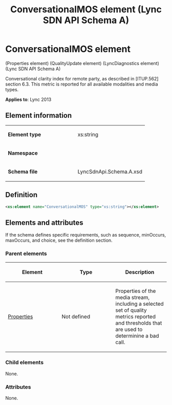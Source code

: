 ﻿---
title: ConversationalMOS element (Lync SDN API Schema A)
TOCTitle: ConversationalMOS element
ms:assetid: 98e11e67-4e9e-d57f-7007-8eb179e2c93f
ms:mtpsurl: https://msdn.microsoft.com/en-us/library/Dn455016(v=office.15)
ms:contentKeyID: 57260893
ms.date: 07/24/2014
mtps_version: v=office.15
dev_langs:
- xml
---

# ConversationalMOS element 

(Properties element) (QualityUpdate element) (LyncDiagnostics element) (Lync SDN API Schema A)

Conversational clarity index for remote party, as described in \[ITUP.562\] section 6.3. This metric is reported for all available modalities and media types.


**Applies to**: Lync 2013

## Element information

<table>
<colgroup>
<col style="width: 50%" />
<col style="width: 50%" />
</colgroup>
<tbody>
<tr class="odd">
<td><p><strong>Element type</strong></p></td>
<td><p>xs:string</p></td>
</tr>
<tr class="even">
<td><p><strong>Namespace</strong></p></td>
<td><p></p></td>
</tr>
<tr class="odd">
<td><p><strong>Schema file</strong></p></td>
<td><p>LyncSdnApi.Schema.A.xsd</p></td>
</tr>
</tbody>
</table>


## Definition

```xml
<xs:element name="ConversationalMOS" type="xs:string"></xs:element>
```

## Elements and attributes

If the schema defines specific requirements, such as sequence, minOccurs, maxOccurs, and choice, see the definition section.

### Parent elements

<table>
<colgroup>
<col style="width: 33%" />
<col style="width: 33%" />
<col style="width: 33%" />
</colgroup>
<thead>
<tr class="header">
<th><p>Element</p></th>
<th><p>Type</p></th>
<th><p>Description</p></th>
</tr>
</thead>
<tbody>
<tr class="odd">
<td><p><a href="properties-element-qualityupdate-element-sdn-api-schema-a.md">Properties</a></p></td>
<td><p>Not defined</p></td>
<td><p>Properties of the media stream, including a selected set of quality metrics reported and thresholds that are used to determinine a bad call.</p></td>
</tr>
</tbody>
</table>


### Child elements

None.

### Attributes

None.

